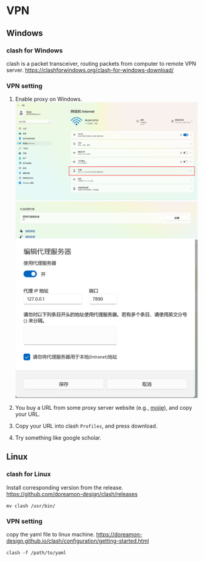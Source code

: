 # VPN

## Windows

### clash for Windows
clash is a packet transceiver, routing packets from computer to remote VPN server.
https://clashforwindows.org/clash-for-windows-download/

### VPN setting
1. Enable proxy on Windows.
![proxy-1](proxy-setting-1.png)
![proxy-2](proxy-setting-2.png)
![proxy-3](proxy-setting-3.png)

2. You buy a URL from some proxy server website (e.g., [mojie](https://mojie.me/)), and copy your URL.

3. Copy your URL into clash `Profiles`, and press download.

4. Try something like google scholar.


## Linux

### clash for Linux
Install corresponding version from the release.
https://github.com/doreamon-design/clash/releases
```
mv clash /usr/bin/
```

### VPN setting
copy the yaml file to linux machine.
https://doreamon-design.github.io/clash/configuration/getting-started.html
```
clash -f /path/to/yaml
```